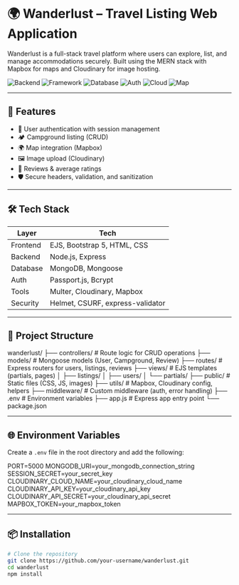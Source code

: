 # 🌍 Wanderlust – Travel Listing Web Application

Wanderlust is a full-stack travel platform where users can explore, list, and manage accommodations securely. Built using the MERN stack with Mapbox for maps and Cloudinary for image hosting.

![Backend](https://img.shields.io/badge/Backend-Node.js-informational?style=flat&logo=node.js&logoColor=white&color=339933)
![Framework](https://img.shields.io/badge/Express.js-Backend-blue.svg?logo=express)
![Database](https://img.shields.io/badge/Database-MongoDB-brightgreen.svg?logo=mongodb)
![Auth](https://img.shields.io/badge/Auth-JWT%20%7C%20Bcrypt-yellow.svg)
![Cloud](https://img.shields.io/badge/Cloudinary-Image%20Hosting-blueviolet?logo=cloudinary)
![Map](https://img.shields.io/badge/Mapbox-Map-005eff?logo=mapbox)

---

## 🧠 Features

- 🔐 User authentication with session management
- 🏕️ Campground listing (CRUD)
- 🌍 Map integration (Mapbox)
- 🖼️ Image upload (Cloudinary)
- 💬 Reviews & average ratings
- 🛡️ Secure headers, validation, and sanitization

---

## 🛠 Tech Stack

| Layer       | Tech                            |
|------------|----------------------------------|
| Frontend   | EJS, Bootstrap 5, HTML, CSS      |
| Backend    | Node.js, Express                 |
| Database   | MongoDB, Mongoose                |
| Auth       | Passport.js, Bcrypt              |
| Tools      | Multer, Cloudinary, Mapbox       |
| Security   | Helmet, CSURF, express-validator |

---

## 📂 Project Structure

wanderlust/
├── controllers/ # Route logic for CRUD operations
├── models/ # Mongoose models (User, Campground, Review)
├── routes/ # Express routers for users, listings, reviews
├── views/ # EJS templates (partials, pages)
│ ├── listings/
│ ├── users/
│ └── partials/
├── public/ # Static files (CSS, JS, images)
├── utils/ # Mapbox, Cloudinary config, helpers
├── middleware/ # Custom middleware (auth, error handling)
├── .env # Environment variables
├── app.js # Express app entry point
└── package.json


---

## 🌐 Environment Variables

Create a `.env` file in the root directory and add the following:

PORT=5000
MONGODB_URI=your_mongodb_connection_string
SESSION_SECRET=your_secret_key
CLOUDINARY_CLOUD_NAME=your_cloudinary_cloud_name
CLOUDINARY_API_KEY=your_cloudinary_api_key
CLOUDINARY_API_SECRET=your_cloudinary_api_secret
MAPBOX_TOKEN=your_mapbox_token


---

## 📦 Installation

```bash
# Clone the repository
git clone https://github.com/your-username/wanderlust.git
cd wanderlust
npm install



